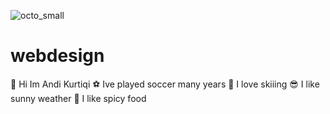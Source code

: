 ![octo_small](https://github.com/kurtiqia24/webdesign/assets/155670737/1a6c7205-8400-4ee3-814b-46a0f6404352)

# webdesign
:1st_place_medal: Hi Im Andi Kurtiqi 
:soccer: Ive played soccer many years
:ski: I love skiiing
:sunglasses: I like sunny weather
:hot_face: I like spicy food



